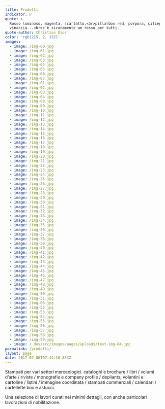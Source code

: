 ```yaml
---
title: Prodotti
indicator: P
quote: >-
  Rosso luminoso, magenta, scarlatto,<br>pillarbox red, porpora, ciliegio,
  vinaccia...<br>c’è sicuramente un rosso per tutti.
quote-author: Christian Dior
color: 'rgb(215, 2, 132)'
images:
  - image: /img-60.jpg
  - image: /img-61.jpg
  - image: /img-62.jpg
  - image: /img-63.jpg
  - image: /img-64.jpg
  - image: /img-65.jpg
  - image: /img-66.jpg
  - image: /img-67.jpg
  - image: /img-01.jpg
  - image: /img-02.jpg
  - image: /img-03.jpg
  - image: /img-04.jpg
  - image: /img-08.jpg
  - image: /img-09.jpg
  - image: /img-10.jpg
  - image: /img-11.jpg
  - image: /img-12.jpg
  - image: /img-13.jpg
  - image: /img-14.jpg
  - image: /img-15.jpg
  - image: /img-16.jpg
  - image: /img-17.jpg
  - image: /img-18.jpg
  - image: /img-19.jpg
  - image: /img-20.jpg
  - image: /img-21.jpg
  - image: /img-22.jpg
  - image: /img-23.jpg
  - image: /img-24.jpg
  - image: /img-25.jpg
  - image: /img-26.jpg
  - image: /img-27.jpg
  - image: /img-28.jpg
  - image: /img-29.jpg
  - image: /img-30.jpg
  - image: /img-31.jpg
  - image: /img-32.jpg
  - image: /img-33.jpg
  - image: /img-34.jpg
  - image: /img-35.jpg
  - image: /img-36.jpg
  - image: /img-37.jpg
  - image: /img-38.jpg
  - image: /img-39.jpg
  - image: /img-40.jpg
  - image: /img-41.jpg
  - image: /img-42.jpg
  - image: /img-43.jpg
  - image: /img-44.jpg
  - image: /img-45.jpg
  - image: /img-46.jpg
  - image: /img-47.jpg
  - image: /img-48.jpg
  - image: /img-49.jpg
  - image: /img-50.jpg
  - image: /img-51.jpg
  - image: /img-06.jpg
  - image: /img-52.jpg
  - image: /img-53.jpg
  - image: /img-54.jpg
  - image: /img-55.jpg
  - image: /img-56.jpg
  - image: /img-57.jpg
  - image: /img-58.jpg
  - image: /img-59.jpg
  - image: /_dev/src/images/pages/uploads/test-img-04.jpg
permalink: /prodotti/
layout: page
date: 2017-07-06T07:44:10.853Z
---
```

Stampati per vari settori merceologici. cataloghi e brochure / libri / volumi d’arte / riviste / monografie e company profile / depliants, volantini e cartoline / listini / immagine coordinata / stampati commerciali / calendari / cartellette box e astucci.

Una selezione di lavori curati nei minimi dettagli, con anche particolari lavorazioni di nobilitazione.
